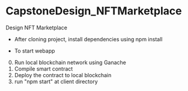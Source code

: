 # CapstoneDesign_NFTMarketplace
Design NFT Marketplace

- After cloning project, install dependencies using
npm install

- To start webapp
0. Run local blockchain network using Ganache
1. Compile smart contract
2. Deploy the contract to local blockchain
3. run "npm start" at client directory
